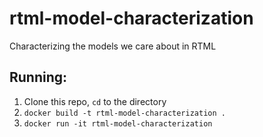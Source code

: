 # rtml-model-characterization
Characterizing the models we care about in RTML

## Running:
1. Clone this repo, `cd` to the directory
1. `docker build -t rtml-model-characterization .`
1. `docker run -it rtml-model-characterization`
